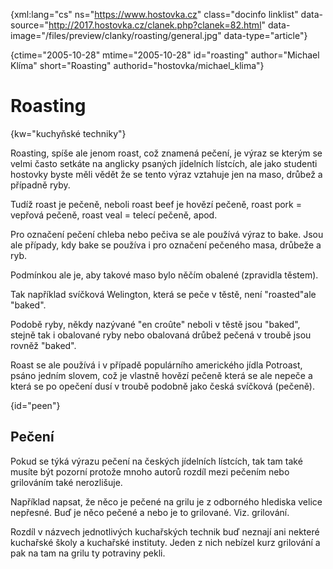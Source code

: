 
{xml:lang="cs" ns="https://www.hostovka.cz" class="docinfo linklist" data-source="http://2017.hostovka.cz/clanek.php?clanek=82.html" data-image="/files/preview/clanky/roasting/general.jpg" data-type="article"}

{ctime="2005-10-28" mtime="2005-10-28" id="roasting" author="Michael Klíma" short="Roasting" authorid="hostovka/michael_klima"}

# Roasting

<!-- generated attribute kw by user_udpatekw.sh on 2020-04-21, do not edit -->

{kw="kuchyňské techniky"}

Roasting, spíše ale jenom roast, což znamená pečení, je výraz se kterým se velmi často setkáte na anglicky psaných jídelních lístcích, ale jako studenti hostovky byste měli vědět že se tento výraz vztahuje jen na maso, drůbež a případně ryby.

Tudíž roast je pečeně, neboli roast beef je hovězí pečeně, roast pork = vepřová pečeně, roast veal = telecí pečeně, apod.

Pro označení pečení chleba nebo pečiva se ale používá výraz to bake. Jsou ale případy, kdy bake se používa i pro označení pečeného masa, drůbeže a ryb.

Podmínkou ale je, aby takové maso bylo něčím obalené (zpravidla těstem).

Tak například svíčková Welington, která se peče v těstě, není "roasted"ale "baked".

Podobě ryby, někdy nazývané "en croûte" neboli v těstě jsou "baked", stejně tak i obalované ryby nebo obalovaná drůbež pečená v troubě jsou rovněž "baked".

Roast se ale používá i v případě populárního amerického jídla Potroast, psáno jedním slovem, což je vlastně hovězí pečeně která se ale nepeče a která se po opečení dusí v troubě podobně jako česká svíčková (pečeně).

{id="peen"}

## Pečení

Pokud se týká výrazu pečení na českých jídelních lístcích, tak tam také musíte být pozorní protože mnoho autorů rozdíl mezi pečením nebo grilováním také nerozlišuje.

Například napsat, že něco je pečené na grilu je z odborného hlediska velice nepřesné. Buď je něco pečené a nebo je to grilované. Viz. grilování.

Rozdíl v názvech jednotlivých kuchařských technik buď neznají ani nekteré kuchařské školy a kuchařské instituty. Jeden z nich nebízel kurz grilování a pak na tam na grilu ty potraviny pekli.

